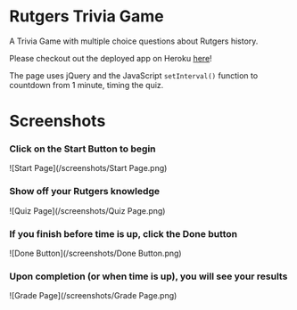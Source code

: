 # Rutgers Trivia Game
A Trivia Game with multiple choice questions about Rutgers history.

Please checkout out the deployed app on Heroku [here](https://rutgers-trivia-game.herokuapp.com/)!

The page uses jQuery and the JavaScript `setInterval()` function to countdown from 1 minute, timing the quiz.


# Screenshots

### Click on the Start Button to begin 
![Start Page](/screenshots/Start Page.png)

### Show off your Rutgers knowledge
![Quiz Page](/screenshots/Quiz Page.png)

### If you finish before time is up, click the Done button
![Done Button](/screenshots/Done Button.png)

### Upon completion (or when time is up), you will see your results
![Grade Page](/screenshots/Grade Page.png)
